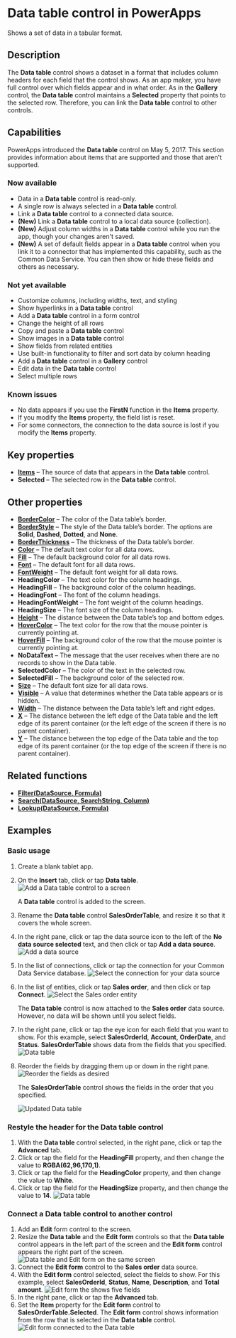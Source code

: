 <properties
	pageTitle="Data table control in PowerApps"
	description="This topic provides information about the Data table control in Microsoft PowerApps."
	services="powerapps"
	documentationCenter="na"
	authors="jasongre"
	manager="kfend"
	editor=""
	tags=""/>

<tags
   ms.service="powerapps"
   ms.devlang="na"
   ms.topic="article"
   ms.tgt_pltfrm="na"
   ms.workload="na"
   ms.date="05/22/2017"
   ms.author="kfend"/>
   
# Data table control in PowerApps

Shows a set of data in a tabular format.

## Description
The **Data table** control shows a dataset in a format that includes column headers for each field that the control shows. As an app maker, you have full control over which fields appear and in what order. As in the **Gallery** control, the **Data table** control maintains a **Selected** property that points to the selected row. Therefore, you can link the **Data table** control to other controls.

## Capabilities  
PowerApps introduced the **Data table** control on May 5, 2017. This section provides information about items that are supported and those that aren't supported.

### Now available
- Data in a **Data table** control is read-only.
- A single row is always selected in a **Data table** control.
- Link a **Data table** control to a connected data source.
- **(New)** Link a **Data table** control to a local data source (collection).
- **(New)** Adjust column widths in a **Data table** control while you run the app, though your changes aren't saved.
- **(New)** A set of default fields appear in a **Data table** control when you link it to a connector that has implemented this capability, such as the Common Data Service. You can then show or hide these fields and others as necessary.

### Not yet available
- Customize columns, including widths, text, and styling
- Show hyperlinks in a **Data table** control
- Add a **Data table** control in a form control
- Change the height of all rows
- Copy and paste a **Data table** control
- Show images in a **Data table** control
- Show fields from related entities
- Use built-in functionality to filter and sort data by column heading
- Add a **Data table** control in a **Gallery** control
- Edit data in the **Data table** control
- Select multiple rows

### Known issues
- No data appears if you use the **FirstN** function in the **Items** property.
- If you modify the **Items** property, the field list is reset.
- For some connectors, the connection to the data source is lost if you modify the **Items** property.
 
## Key properties

+ [**Items**](https://powerapps.microsoft.com/en-us/tutorials/properties-core/ "Items") – The source of data that appears in the **Data table** control.
+ **Selected** – The selected row in the **Data table** control.

## Other properties

+ [**BorderColor**](https://powerapps.microsoft.com/en-us/tutorials/properties-color-border/ "BorderColor") – The color of the Data table’s border.
+ [**BorderStyle**](https://powerapps.microsoft.com/en-us/tutorials/properties-color-border/ "BorderStyle") – The style of the Data table’s border. The options are **Solid**, **Dashed**, **Dotted**, and **None**.
+ [**BorderThickness**](https://powerapps.microsoft.com/en-us/tutorials/properties-color-border/ "BorderThickness") – The thickness of the Data table’s border.
+ [**Color**](https://powerapps.microsoft.com/en-us/tutorials/properties-color-border/ "Color") – The default text color for all data rows.
+ [**Fill**](https://powerapps.microsoft.com/en-us/tutorials/properties-color-border/ "Fill") – The default background color for all data rows.
+ [**Font**](https://powerapps.microsoft.com/en-us/tutorials/properties-text/ "Font") – The default font for all data rows.
+ [**FontWeight**](https://powerapps.microsoft.com/en-us/tutorials/properties-text/ "FontWeight") – The default font weight for all data rows.
+ **HeadingColor** – The text color for the column headings.
+ **HeadingFill** – The background color of the column headings.
+ **HeadingFont** – The font of the column headings.
+ **HeadingFontWeight** – The font weight of the column headings.
+ **HeadingSize** – The font size of the column headings.
+ [**Height**](https://powerapps.microsoft.com/en-us/tutorials/properties-size-location/ "Height") – The distance between the Data table’s top and bottom edges.
+ [**HoverColor**](https://powerapps.microsoft.com/en-us/tutorials/properties-color-border/ "HoverColor") – The text color for the row that the mouse pointer is currently pointing at.
+ [**HoverFill**](https://powerapps.microsoft.com/en-us/tutorials/properties-color-border/ "HoverFill") – The background color of the row that the mouse pointer is currently pointing at.
+ **NoDataText** – The message that the user receives when there are no records to show in the Data table.
+ **SelectedColor** – The color of the text in the selected row.
+ **SelectedFill** – The background color of the selected row.
+ [**Size**](https://powerapps.microsoft.com/en-us/tutorials/properties-text/ "Size") – The default font size for all data rows.
+ [**Visible**](https://powerapps.microsoft.com/en-us/tutorials/properties-core/ "Visible") – A value that determines whether the Data table appears or is hidden.
+ [**Width**](https://powerapps.microsoft.com/en-us/tutorials/properties-size-location/ "Width") – The distance between the Data table’s left and right edges.
+ [**X**](https://powerapps.microsoft.com/en-us/tutorials/properties-size-location/ "X") – The distance between the left edge of the Data table and the left edge of its parent container (or the left edge of the screen if there is no parent container).
+ [**Y**](https://powerapps.microsoft.com/en-us/tutorials/properties-size-location/ "Y") – The distance between the top edge of the Data table and the top edge of its parent container (or the top edge of the screen if there is no parent container).

## Related functions

+ [**Filter(DataSource, Formula)**](https://powerapps.microsoft.com/en-us/tutorials/function-filter-lookup/ "Filter(DataSource, Formula)")
+ [**Search(DataSource, SearchString, Column)**](https://powerapps.microsoft.com/en-us/tutorials/function-filter-lookup/ "Search(DataSource, SearchString, Column)")
+ [**Lookup(DataSource, Formula)**](https://powerapps.microsoft.com/en-us/tutorials/function-filter-lookup/ "Lookup(DataSource, Formula)")

## Examples
### Basic usage

1. Create a blank tablet app.
2. On the **Insert** tab, click or tap **Data table**.
	![Add a Data table control to a screen](Media/insertDataTable.png "Add a Data table control to a screen")
   
   	A **Data table** control is added to the screen.

3. Rename the **Data table** control **SalesOrderTable**, and resize it so that it covers the whole screen.
4. In the right pane, click or tap the data source icon to the left of the **No data source selected** text, and then click or tap **Add a data source**.
	![Add a data source](Media/addDataToDataTableOld.png "Add a data source")

5. In the list of connections, click or tap the connection for your Common Data Service database.
	![Select the connection for your data source](Media/chooseCDSDataTable.png "Select your data connection")

6. In the list of entities, click or tap **Sales order**, and then click or tap **Connect**.
  	![Select the **Sales order** entity](Media/chooseSODataTable.png "Select the Sales order entity")
   
	The **Data table** control is now attached to the **Sales order** data source. However, no data will be shown until you select fields.

7. In the right pane, click or tap the eye icon for each field that you want to show. For this example, select **SalesOrderId**, **Account**, **OrderDate**, and **Status**.
	**SalesOrderTable** shows data from the fields that you specified.
	![Data table](Media/preOrderDataTable.png "Data table")

8. Reorder the fields by dragging them up or down in the right pane.
	![Reorder the fields as desired](Media/fieldReorderDataTable.png "Reorder the fields")
  
  	The **SalesOrderTable** control shows the fields in the order that you specified. 
  
	![Updated Data table](Media/postOrderDataTable.png "Updated Data table")

### Restyle the header for the **Data table** control

1. With the **Data table** control selected, in the right pane, click or tap the **Advanced** tab.
2. Click or tap the field for the **HeadingFill** property, and then change the value to **RGBA(62,96,170,1)**.
3. Click or tap the field for the **HeadingColor** property, and then change the value to **White**.
4. Click or tap the field for the **HeadingSize** property, and then change the value to **14**.
	![Data table](Media/restyledDataTable.png "Data table")

### Connect a **Data table** control to another control

1. Add an **Edit** form control to the screen.
2. Resize the **Data table** and the **Edit form** controls so that the **Data table** control appears in the left part of the screen and the **Edit form** control appears the right part of the screen.
	![Data table and **Edit** form on the same screen](Media/dataTableEmptyForm.png "Data table and Edit form on the same screen")
3. Connect the **Edit form** control to the **Sales order** data source.
4. With the **Edit form** control selected, select the fields to show. For this example, select **SalesOrderId**, **Status**, **Name**, **Description**, and **Total amount**.
	![**Edit** form the shows five fields](Media/dataTableDisconnectedForm.png "Edit form that shows five fields")
5. In the right pane, click or tap the **Advanced** tab.
6. Set the **Item** property for the **Edit form** control to **SalesOrderTable.Selected**. The **Edit form** control shows information from the row that is selected in the **Data table** control.
	![**Edit** form connected to the Data table](Media/connectedFormDataTable.png "Edit form connected to the Data table")
